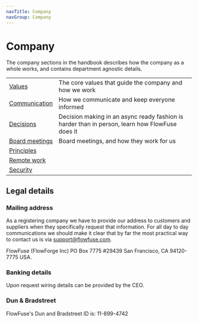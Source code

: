 ```yaml
---
navTitle: Company
navGroup: Company
---
```


# Company

The company sections in the handbook describes how the company as a whole works,
and contains department agnostic details.

| | |
|-|-|
| [Values](/handbook/company/values/) | The core values that guide the company and how we work |
| [Communication](/handbook/company/communication/) | How we communicate and keep everyone informed |
| [Decisions](/handbook/company/decisions/) | Decision making in an async ready fashion is harder than in person, learn how FlowFuse does it |
| [Board meetings](/handbook/company/board/) | Board meetings, and how they work for us |
| [Principles](./principles.md) | |
| [Remote work](./remote.md) | |
| [Security](/handbook/company/security/) | |

## Legal details

### Mailing address

As a registering company we have to provide our address to customers and suppliers when they specifically request that information. For all day to day communications we should make it clear that by far the most practical way to contact us is via support@flowfuse.com.

FlowFuse (FlowForge Inc)
PO Box 7775 #29439
San Francisco, CA 94120-7775 USA.

### Banking details

Upon request wiring details can be provided by the CEO.

### Dun & Bradstreet

FlowFuse's Dun and Bradstreet ID is: 11-899-4742
